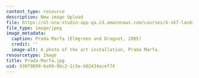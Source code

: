 ```yaml
---
content_type: resource
description: New image Upload
file: https://ol-ocw-studio-app-qa.s3.amazonaws.com/courses/4-s67-landscape-experience-seminar-in-land-art-fall-2016/930790996a999bc21c5eb02434acef74_Prada-Marfa.jpg
file_type: image/jpeg
image_metadata:
  caption: Prada Marfa (Elmgreen and Dragset, 2005)
  credit: ''
  image-alt: A photo of the art installation, Prada Marfa.
resourcetype: Image
title: Prada-Marfa.jpg
uid: 93079099-6a99-9bc2-1c5e-b02434acef74
---
```

